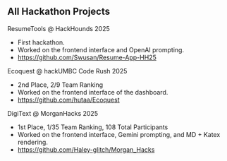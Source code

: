 ## All Hackathon Projects

ResumeTools @ HackHounds 2025
- First hackathon.
- Worked on the frontend interface and OpenAI prompting.
- https://github.com/Swusan/Resume-App-HH25

Ecoquest @ hackUMBC Code Rush 2025
- 2nd Place, 2/9 Team Ranking
- Worked on the frontend interface of the dashboard.
- https://github.com/hutaa/Ecoquest

DigiText @ MorganHacks 2025
- 1st Place, 1/35 Team Ranking, 108 Total Participants
- Worked on the frontend interface, Gemini prompting, and MD + Katex rendering.
- https://github.com/Haley-glitch/Morgan_Hacks

